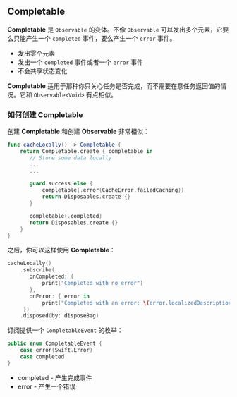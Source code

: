 ## Completable

**Completable** 是 `Observable` 的变体。不像 `Observable` 可以发出多个元素，它要么只能产生一个 `completed` 事件，要么产生一个 `error` 事件。

* 发出零个元素
* 发出一个 `completed` 事件或者一个 `error` 事件
* 不会共享状态变化

**Completable** 适用于那种你只关心任务是否完成，而不需要在意任务返回值的情况。它和 `Observable<Void>` 有点相似。

### 如何创建 Completable
创建 **Completable** 和创建 **Observable** 非常相似：

```swift
func cacheLocally() -> Completable {
    return Completable.create { completable in
       // Store some data locally
       ...
       ...

       guard success else {
           completable(.error(CacheError.failedCaching))
           return Disposables.create {}
       }

       completable(.completed)
       return Disposables.create {}
    }
}
```

之后，你可以这样使用 **Completable**：

```swift
cacheLocally()
    .subscribe(
       onCompleted: {
           print("Completed with no error")
       },
       onError: { error in
           print("Completed with an error: \(error.localizedDescription)")
     })
    .disposed(by: disposeBag)
```

订阅提供一个 `CompletableEvent` 的枚举：

```swift
public enum CompletableEvent {
    case error(Swift.Error)
    case completed
}
```

* completed - 产生完成事件
* error - 产生一个错误
